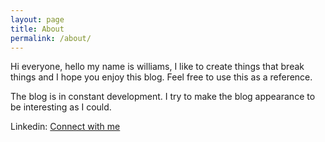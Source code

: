 ```yaml
---
layout: page
title: About
permalink: /about/
---
```


Hi everyone, hello my name is williams, I like to create things that break things and I hope you enjoy this blog. Feel free to use this as a reference.

The blog is in constant development. I try to make the blog appearance to be interesting as I could.

Linkedin: [Connect with me][linkedin]

[linkedin]: https://www.linkedin.com/in/williams-williams-345344129/


